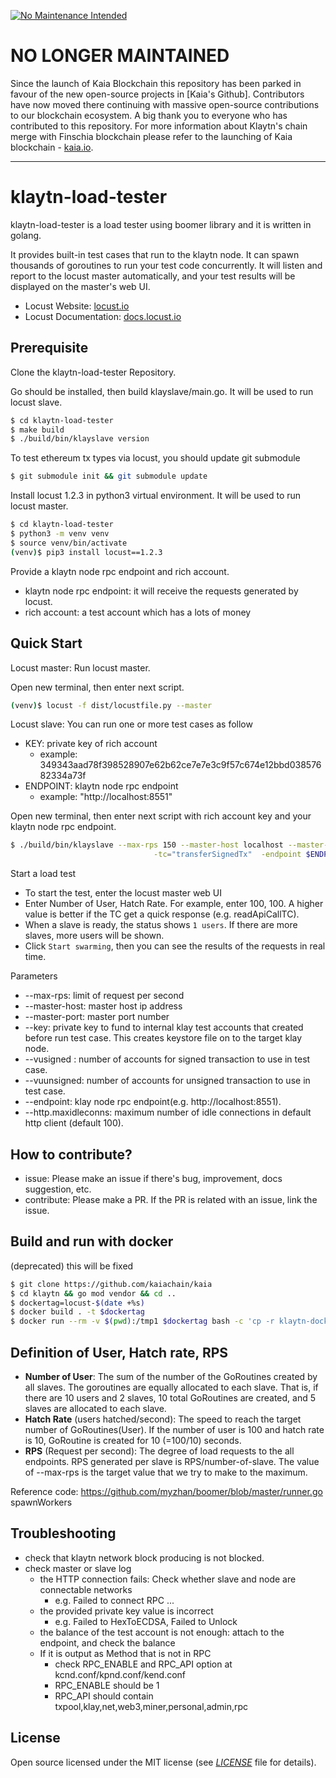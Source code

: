 [![No Maintenance Intended](http://unmaintained.tech/badge.svg)](http://unmaintained.tech/)

# NO LONGER MAINTAINED

Since the launch of Kaia Blockchain this repository has been parked in favour of the new open-source projects in [Kaia's Github]. Contributors have now moved there continuing with massive open-source contributions to our blockchain ecosystem. A big thank you to everyone who has contributed to this repository. For more information about Klaytn's chain merge with Finschia blockchain please refer to the launching of Kaia blockchain - [kaia.io](http://kaia.io/).

---

# klaytn-load-tester
klaytn-load-tester is a load tester using boomer library and it is written in golang.

It provides built-in test cases that run to the klaytn node. It can spawn thousands of goroutines to run your test code concurrently.
It will listen and report to the locust master automatically, and your test results will be displayed on the master's web UI.
* Locust Website: <a href="http://locust.io">locust.io</a>
* Locust Documentation: <a href="http://docs.locust.io">docs.locust.io</a>

## Prerequisite
Clone the klaytn-load-tester Repository. 

Go should be installed, then build klayslave/main.go. It will be used to run locust slave.
```bash
$ cd klaytn-load-tester
$ make build
$ ./build/bin/klayslave version
```
To test ethereum tx types via locust, you should update git submodule
```bash
$ git submodule init && git submodule update
```
Install locust 1.2.3 in python3 virtual environment. It will be used to run locust master.
```bash
$ cd klaytn-load-tester
$ python3 -m venv venv
$ source venv/bin/activate
(venv)$ pip3 install locust==1.2.3
```

Provide a klaytn node rpc endpoint and rich account.
* klaytn node rpc endpoint: it will receive the requests generated by locust.
* rich account: a test account which has a lots of money

## Quick Start

Locust master: Run locust master. 

Open new terminal, then enter next script.
```bash
(venv)$ locust -f dist/locustfile.py --master
```

Locust slave: You can run one or more test cases as follow
* KEY: private key of rich account
  * example: 349343aad78f398528907e62b62ce7e7e3c9f57c674e12bbd03857682334a73f
* ENDPOINT: klaytn node rpc endpoint
  * example: "http://localhost:8551"

Open new terminal, then enter next script with rich account key and your klaytn node rpc endpoint.
```bash
$ ./build/bin/klayslave --max-rps 150 --master-host localhost --master-port 5557 -key $KEY \
                                -tc="transferSignedTx"  -endpoint $ENDPOINT
```

Start a load test
* To start the test, enter the locust master web UI
* Enter Number of User, Hatch Rate. For example, enter 100, 100.
A higher value is better if the TC get a quick response (e.g. readApiCallTC).
* When a slave is ready, the status shows `1 users`. If there are more slaves, more users will be shown.
* Click `Start swarming`, then you can see the results of the requests in real time.

Parameters
* --max-rps: limit of request per second
* --master-host: master host ip address
* --master-port: master port number
* --key: private key to fund to internal klay test accounts that created before run test case. This creates keystore file on to the target klay node.
* --vusigned : number of accounts for signed transaction to use in test case.
* --vuunsigned: number of accounts for unsigned transaction to use in test case.
* --endpoint: klay node rpc endpoint(e.g. http://localhost:8551).
* --http.maxidleconns: maximum number of idle connections in default http client (default 100).

## How to contribute?
* issue: Please make an issue if there's bug, improvement, docs suggestion, etc.
* contribute: Please make a PR. If the PR is related with an issue, link the issue.

## Build and run with docker
(deprecated) this will be fixed
```bash
$ git clone https://github.com/kaiachain/kaia
$ cd klaytn && go mod vendor && cd ..
$ dockertag=locust-$(date +%s)
$ docker build . -t $dockertag
$ docker run --rm -v $(pwd):/tmp1 $dockertag bash -c 'cp -r klaytn-docker-pkg/* /tmp1'
```

## Definition of User, Hatch rate, RPS
* **Number of User**: The sum of the number of the GoRoutines created by all slaves. 
The goroutines are equally allocated to each slave. 
That is, if there are 10 users and 2 slaves, 10 total GoRoutines are created, and 5 slaves are allocated to each slave.
* **Hatch Rate** (users hatched/second): The speed to reach the target number of GoRoutines(User).
If the number of user is 100 and hatch rate is 10, GoRoutine is created for 10 (=100/10) seconds.
* **RPS** (Request per second): The degree of load requests to the all endpoints. 
RPS generated per slave is RPS/number-of-slave. The value of --max-rps is the target value that we try to make to the maximum. 

Reference code: https://github.com/myzhan/boomer/blob/master/runner.go spawnWorkers

## Troubleshooting
* check that klaytn network block producing is not blocked.
* check master or slave log
  * the HTTP connection fails: Check whether slave and node are connectable networks
    * e.g. Failed to connect RPC ...
  * the provided private key value is incorrect
    * e.g. Failed to HexToECDSA, Failed to Unlock
  * the balance of the test account is not enough: attach to the endpoint, and check the balance
  * If it is output as Method that is not in RPC
    * check RPC_ENABLE and RPC_API option at kcnd.conf/kpnd.conf/kend.conf
    * RPC_ENABLE should be 1
    * RPC_API should contain txpool,klay,net,web3,miner,personal,admin,rpc

## License
Open source licensed under the MIT license (see [_LICENSE_](LICENSE) file for details).
